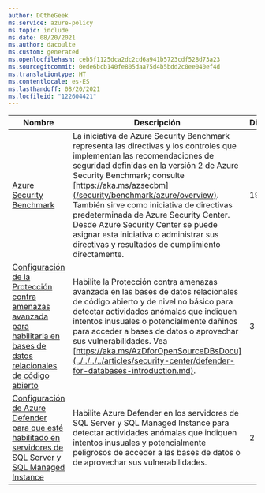 ```yaml
---
author: DCtheGeek
ms.service: azure-policy
ms.topic: include
ms.date: 08/20/2021
ms.author: dacoulte
ms.custom: generated
ms.openlocfilehash: ceb5f1125dca2dc2cd6a941b5723cdf528d73a23
ms.sourcegitcommit: 0ede6bcb140fe805daa75d4b5bdd2c0ee040ef4d
ms.translationtype: HT
ms.contentlocale: es-ES
ms.lasthandoff: 08/20/2021
ms.locfileid: "122604421"
---
```

|Nombre |Descripción |Directivas |Versión |
|---|---|---|---|
|[Azure Security Benchmark](https://github.com/Azure/azure-policy/blob/master/built-in-policies/policySetDefinitions/Security%20Center/AzureSecurityCenter.json) |La iniciativa de Azure Security Benchmark representa las directivas y los controles que implementan las recomendaciones de seguridad definidas en la versión 2 de Azure Security Benchmark; consulte [https://aka.ms/azsecbm](/security/benchmark/azure/overview). También sirve como iniciativa de directivas predeterminada de Azure Security Center. Desde Azure Security Center se puede asignar esta iniciativa o administrar sus directivas y resultados de cumplimiento directamente. |199 |29.2.0 |
|[Configuración de la Protección contra amenazas avanzada para habilitarla en bases de datos relacionales de código abierto](https://github.com/Azure/azure-policy/blob/master/built-in-policies/policySetDefinitions/Security%20Center/ASC_AtpForOssDatabases.json) |Habilite la Protección contra amenazas avanzada en las bases de datos relacionales de código abierto y de nivel no básico para detectar actividades anómalas que indiquen intentos inusuales o potencialmente dañinos para acceder a bases de datos o aprovechar sus vulnerabilidades. Vea [https://aka.ms/AzDforOpenSourceDBsDocu](../../../../articles/security-center/defender-for-databases-introduction.md). |3 |1.0.0 |
|[Configuración de Azure Defender para que esté habilitado en servidores de SQL Server y SQL Managed Instance](https://github.com/Azure/azure-policy/blob/master/built-in-policies/policySetDefinitions/Security%20Center/ASC_AzureDefenderForSql.json) |Habilite Azure Defender en los servidores de SQL Server y SQL Managed Instance para detectar actividades anómalas que indiquen intentos inusuales y potencialmente peligrosos de acceder a las bases de datos o de aprovechar sus vulnerabilidades. |2 |2.0.0 |